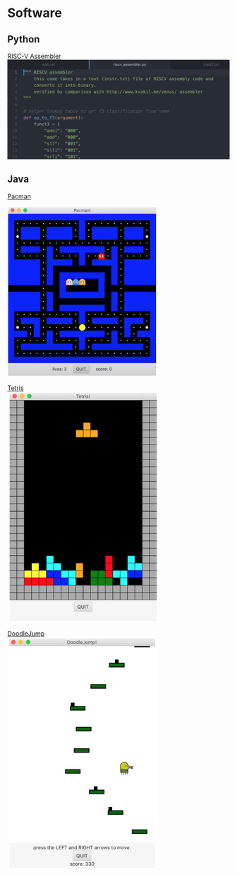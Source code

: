 # Software

## Python
[RISC-V Assembler](/mov/Assembler.mov)
<img src="images/Assembler.png?raw=true" class="center">

## Java
[Pacman](/mov/Pacman.mov) <br>

<img src="images/Pacman.png" style="width:340px;" ><br>

[Tetris](/mov/Tetris.mov)  <br>
<img src="images/Tetris.png" style="width:340px;" > <br>

[DoodleJump](/mov/DoodleJump.mov) <br>
<img src="images/DoodleJump.png" style="width:340px;" > <br>
